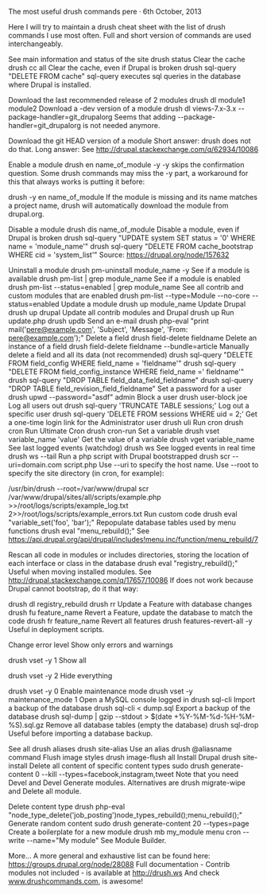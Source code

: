 The most useful drush commands
pere · 6th October, 2013

Here I will try to maintain a drush cheat sheet with the list of drush commands I use most often. Full and short version of commands are used interchangeably.

See main information and status of the site
drush status
Clear the cache
drush cc all
Clear the cache, even if Drupal is broken
drush sql-query "DELETE FROM cache"
sql-query executes sql queries in the database where Drupal is installed.

Download the last recommended release of 2 modules
drush dl module1 module2
Download a -dev version of a module
drush dl views-7.x-3.x --package-handler=git_drupalorg
Seems that adding --package-handler=git_drupalorg is not needed anymore.

Download the git HEAD version of a module
Short answer: drush does not do that.
Long answer: See http://drupal.stackexchange.com/q/62934/10086

Enable a module
drush en name_of_module -y
-y skips the confirmation question. Some drush commands may miss the -y part, a workaround for this that always works is putting it before:

drush -y en name_of_module
If the module is missing and its name matches a project name, drush will automatically download the module from drupal.org.

Disable a module
drush dis name_of_module
Disable a module, even if Drupal is broken
drush sql-query "UPDATE system SET status = '0' WHERE name = 'module_name'"
drush sql-query "DELETE FROM cache_bootstrap WHERE cid = 'system_list'"
Source: https://drupal.org/node/157632

Uninstall a module
drush pm-uninstall module_name -y
See if a module is available
drush pm-list | grep module_name
See if a module is enabled
drush pm-list --status=enabled | grep module_name
See all contrib and custom modules that are enabled
drush pm-list --type=Module --no-core --status=enabled
Update a module
drush up module_name
Update Drupal
drush up drupal
Update all contrib modules and Drupal
drush up
Run update.php
drush updb
Send an e-mail
drush php-eval "print mail('pere@example.com', 'Subject', 'Message', 'From: pere@example.com');"
Delete a field
drush field-delete fieldname
Delete an instance of a field
drush field-delete fieldname --bundle=article
Manually delete a field and all its data (not recommended)
drush sql-query "DELETE FROM field_config WHERE field_name = 'fieldname'"
drush sql-query "DELETE FROM field_config_instance WHERE field_name =' fieldname'"
drush sql-query "DROP TABLE field_data_field_fieldname"
drush sql-query "DROP TABLE field_revision_field_fieldname"
Set a password for a user
drush upwd --password="asdf" admin
Block a user
drush user-block joe
Log all users out
drush sql-query 'TRUNCATE TABLE sessions;'
Log out a specific user
drush sql-query 'DELETE FROM sessions WHERE uid = 2;'
Get a one-time login link for the Administrator user
drush uli
Run cron
drush cron
Run Ultimate Cron
drush cron-run
Set a variable
drush vset variable_name 'value'
Get the value of a variable
drush vget variable_name
See last logged events (watchdog)
drush ws
See logged events in real time
drush ws --tail
Run a php script with Drupal bootstrapped
drush scr --uri=domain.com script.php
Use --uri to specify the host name. Use --root to specify the site directory (in cron, for example):

/usr/bin/drush --root=/var/www/drupal scr /var/www/drupal/sites/all/scripts/example.php >>/root/logs/scripts/example_log.txt 2>>/root/logs/scripts/example_errors.txt
Run custom code
drush eval "variable_set('foo', 'bar');"
Repopulate database tables used by menu functions
drush eval "menu_rebuild();"
See https://api.drupal.org/api/drupal/includes!menu.inc/function/menu_rebuild/7

Rescan all code in modules or includes directories, storing the location of each interface or class in the database
drush eval "registry_rebuild();"
Useful when moving installed modules. See http://drupal.stackexchange.com/q/17657/10086
If does not work because Drupal cannot bootstrap, do it that way:

drush dl registry_rebuild
drush rr
Update a Feature with database changes
drush fu feature_name
Revert a Feature, update the database to match the code
drush fr feature_name
Revert all features
drush features-revert-all -y
Useful in deployment scripts.

Change error level
Show only errors and warnings

drush vset -y 1
Show all

drush vset -y 2
Hide everything

drush vset -y 0
Enable maintenance mode
drush vset -y maintenance_mode 1
Open a MySQL console logged in
drush sql-cli
Import a backup of the database
drush sql-cli < dump.sql
Export a backup of the database
drush sql-dump | gzip --stdout > $(date +\%Y-\%M-\%d-\%H-\%M-\%S).sql.gz
Remove all database tables (empty the database)
drush sql-drop
Useful before importing a database backup.

See all drush aliases
drush site-alias
Use an alias
drush @aliasname command
Flush image styles
drush image-flush all
Install Drupal
drush site-install
Delete all content of specific content types
sudo drush generate-content 0 --kill --types=facebook,instagram,tweet
Note that you need Devel and Devel Generate modules. Alternatives are drush migrate-wipe and Delete all module.

Delete content type
drush php-eval "node_type_delete('job_posting')node_types_rebuild();menu_rebuild();"
Generate random content
sudo drush generate-content 20 --types=page
Create a boilerplate for a new module
drush mb my_module menu cron --write --name="My module"
See Module Builder.

More...
A more general and exhaustive list can be found here: https://groups.drupal.org/node/28088
Full documentation - Contrib modules not included - is available at http://drush.ws
And check www.drushcommands.com, is awesome!
